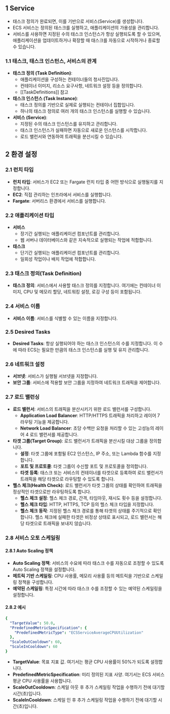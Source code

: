 ## 1 Service

- 태스크 정의가 완료되면, 이를 기반으로 서비스(Service)를 생성합니다.
- ECS 서비스는 정의된 태스크를 실행하고, 애플리케이션의 가용성을 관리합니다.
- 서비스를 사용하면 지정된 수의 태스크 인스턴스가 항상 실행되도록 할 수 있으며, 애플리케이션을 업데이트하거나 확장할 때 태스크를 자동으로 시작하거나 종료할 수 있습니다.



### 1.1 태스크, 태스크 인스턴스, 서비스의 관계

-  **태스크 정의 (Task Definition)**:
    - 애플리케이션을 구성하는 컨테이너들의 청사진입니다.
    - 컨테이너 이미지, 리소스 요구사항, 네트워크 설정 등을 정의합니다.
    - [[TaskDefinitions]] 참고
- **태스크 인스턴스 (Task Instance)**:
    - 태스크 정의를 기반으로 실제로 실행되는 컨테이너 집합입니다.
    - 하나의 태스크 정의로 여러 개의 태스크 인스턴스를 실행할 수 있습니다.
- **서비스 (Service)**:
    - 지정된 수의 태스크 인스턴스를 유지하고 관리합니다.
    - 태스크 인스턴스가 실패하면 자동으로 새로운 인스턴스를 시작합니다.
    - 로드 밸런서와 연동하여 트래픽을 분산시킬 수 있습니다.



## 2 환경 설정

### 2.1 런치 타입

- **런치 타입**: 서비스가 EC2 또는 Fargate 런치 타입 중 어떤 방식으로 실행될지를 지정합니다.
- **EC2**: 직접 관리하는 인프라에서 서비스를 실행합니다.
- **Fargate**: 서버리스 환경에서 서비스를 실행합니다.



### 2.2 애플리케이션 타입

- **서비스**
	- 장기간 실행되는 애플리케이션 컴포넌트를 관리합니다. 
	- 웹 서버나 데이터베이스와 같은 지속적으로 실행되는 작업에 적합합니다.
- **태스크**
	- 단기간 실행되는 애플리케이션 컴포넌트를 관리합니다. 
	- 일회성 작업이나 배치 작업에 적합합니다.



### 2.3 태스크 정의(Task Definition)

- **태스크 정의**: 서비스에서 사용할 태스크 정의를 지정합니다. 여기에는 컨테이너 이미지, CPU 및 메모리 할당, 네트워킹 설정, 로깅 구성 등이 포함됩니다.



### 2.4 서비스 이름

- **서비스 이름**: 서비스를 식별할 수 있는 이름을 지정합니다.



### 2.5 Desired Tasks

- **Desired Tasks**: 항상 실행되어야 하는 태스크 인스턴스의 수를 지정합니다. 이 수에 따라 ECS는 필요한 만큼의 태스크 인스턴스를 실행 및 유지 관리합니다.



### 2.6 네트워크 설정

- **서브넷**: 서비스가 실행될 서브넷을 지정합니다.
- **보안 그룹**: 서비스에 적용할 보안 그룹을 지정하여 네트워크 트래픽을 제어합니다.



### 2.7 로드 밸런싱

- **로드 밸런서**: 서비스의 트래픽을 분산시키기 위한 로드 밸런서를 구성합니다.
    - **Application Load Balancer**: HTTP/HTTPS 트래픽을 처리하고 레이어 7 라우팅 기능을 제공합니다.
    - **Network Load Balancer**: 초당 수백만 요청을 처리할 수 있는 고성능의 레이어 4 로드 밸런서를 제공합니다.
- **타겟 그룹(Target Group)**: 로드 밸런서가 트래픽을 분산시킬 대상 그룹을 정의합니다.
    - **설정**: 타겟 그룹에 포함될 EC2 인스턴스, IP 주소, 또는 Lambda 함수를 지정합니다.
    - **포트 및 프로토콜**: 타겟 그룹이 수신할 포트 및 프로토콜을 정의합니다.
    - **타겟 등록**: 태스크 또는 서비스의 컨테이너를 타겟으로 등록하여 로드 밸런서가 트래픽을 해당 타겟으로 라우팅할 수 있도록 합니다.
- **헬스 체크(Health Check)**: 로드 밸런서가 타겟 그룹의 상태를 확인하여 트래픽을 정상적인 타겟으로만 라우팅하도록 합니다.
    - **헬스 체크 설정**: 헬스 체크 경로, 간격, 타임아웃, 재시도 횟수 등을 설정합니다.
    - **헬스 체크 타입**: HTTP, HTTPS, TCP 등의 헬스 체크 타입을 지정합니다.
    - **헬스 체크 동작**: 지정된 헬스 체크 경로를 통해 타겟의 상태를 주기적으로 확인합니다. 헬스 체크에 실패한 타겟은 비정상 상태로 표시되고, 로드 밸런서는 해당 타겟으로 트래픽을 보내지 않습니다.



### 2.8 서비스 오토 스케일링

#### 2.8.1 Auto Scaling 정책

- **Auto Scaling 정책**: 서비스의 수요에 따라 태스크 수를 자동으로 조정할 수 있도록 Auto Scaling 정책을 설정합니다.
- **메트릭 기반 스케일링**: CPU 사용률, 메모리 사용률 등의 메트릭을 기반으로 스케일링 정책을 구성합니다.
- **예약된 스케일링**: 특정 시간에 따라 태스크 수를 조정할 수 있는 예약된 스케일링을 설정합니다.



#### 2.8.2 예시

```yaml
{
  "TargetValue": 50.0,
  "PredefinedMetricSpecification": {
    "PredefinedMetricType": "ECSServiceAverageCPUUtilization"
  },
  "ScaleOutCooldown": 60,
  "ScaleInCooldown": 60
}
```

- **TargetValue**: 목표 지표 값. 여기서는 평균 CPU 사용률이 50%가 되도록 설정합니다.
- **PredefinedMetricSpecification**: 미리 정의된 지표 사양. 여기서는 ECS 서비스 평균 CPU 사용률을 사용합니다.
- **ScaleOutCooldown**: 스케일 아웃 후 추가 스케일링 작업을 수행하기 전에 대기할 시간(초)입니다.
- **ScaleInCooldown**: 스케일 인 후 추가 스케일링 작업을 수행하기 전에 대기할 시간(초)입니다.